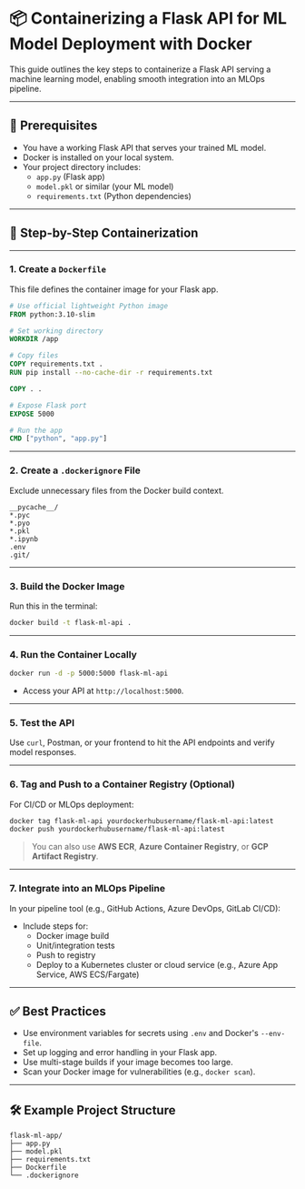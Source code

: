 # 📦 Containerizing a Flask API for ML Model Deployment with Docker

This guide outlines the key steps to containerize a Flask API serving a machine learning model, enabling smooth integration into an MLOps pipeline.

---

## 🚀 Prerequisites

- You have a working Flask API that serves your trained ML model.
- Docker is installed on your local system.
- Your project directory includes:
  - `app.py` (Flask app)
  - `model.pkl` or similar (your ML model)
  - `requirements.txt` (Python dependencies)

---

## 🧱 Step-by-Step Containerization

---

### 1. **Create a `Dockerfile`**

This file defines the container image for your Flask app.

```Dockerfile
# Use official lightweight Python image
FROM python:3.10-slim

# Set working directory
WORKDIR /app

# Copy files
COPY requirements.txt .
RUN pip install --no-cache-dir -r requirements.txt

COPY . .

# Expose Flask port
EXPOSE 5000

# Run the app
CMD ["python", "app.py"]
```

---

### 2. **Create a `.dockerignore` File**

Exclude unnecessary files from the Docker build context.

```
__pycache__/
*.pyc
*.pyo
*.pkl
*.ipynb
.env
.git/
```

---

### 3. **Build the Docker Image**

Run this in the terminal:

```bash
docker build -t flask-ml-api .
```

---

### 4. **Run the Container Locally**

```bash
docker run -d -p 5000:5000 flask-ml-api
```

- Access your API at `http://localhost:5000`.

---

### 5. **Test the API**

Use `curl`, Postman, or your frontend to hit the API endpoints and verify model responses.

---

### 6. **Tag and Push to a Container Registry** (Optional)

For CI/CD or MLOps deployment:

```bash
docker tag flask-ml-api yourdockerhubusername/flask-ml-api:latest
docker push yourdockerhubusername/flask-ml-api:latest
```

> You can also use **AWS ECR**, **Azure Container Registry**, or **GCP Artifact Registry**.

---

### 7. **Integrate into an MLOps Pipeline**

In your pipeline tool (e.g., GitHub Actions, Azure DevOps, GitLab CI/CD):

- Include steps for:
  - Docker image build
  - Unit/integration tests
  - Push to registry
  - Deploy to a Kubernetes cluster or cloud service (e.g., Azure App Service, AWS ECS/Fargate)

---

## ✅ Best Practices

- Use environment variables for secrets using `.env` and Docker's `--env-file`.
- Set up logging and error handling in your Flask app.
- Use multi-stage builds if your image becomes too large.
- Scan your Docker image for vulnerabilities (e.g., `docker scan`).

---

## 🛠 Example Project Structure

```
flask-ml-app/
├── app.py
├── model.pkl
├── requirements.txt
├── Dockerfile
└── .dockerignore
```
